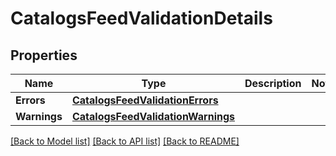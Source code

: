 # CatalogsFeedValidationDetails

## Properties

Name | Type | Description | Notes
------------ | ------------- | ------------- | -------------
**Errors** | [**CatalogsFeedValidationErrors**](CatalogsFeedValidationErrors.md) |  | 
**Warnings** | [**CatalogsFeedValidationWarnings**](CatalogsFeedValidationWarnings.md) |  | 

[[Back to Model list]](../README.md#documentation-for-models) [[Back to API list]](../README.md#documentation-for-api-endpoints) [[Back to README]](../README.md)


